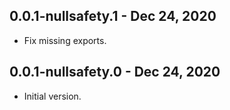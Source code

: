 ## 0.0.1-nullsafety.1 - Dec 24, 2020

-   Fix missing exports.

## 0.0.1-nullsafety.0 - Dec 24, 2020

-   Initial version.
